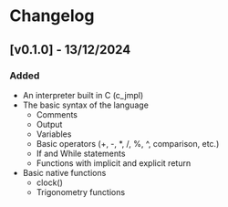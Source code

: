 # Changelog

## [v0.1.0] - 13/12/2024
### Added
- An interpreter built in C (c_jmpl)
- The basic syntax of the language
  - Comments
  - Output
  - Variables
  - Basic operators (+, -, *, /, %, ^, comparison, etc.)
  - If and While statements
  - Functions with implicit and explicit return
- Basic native functions
  - clock()
  - Trigonometry functions
